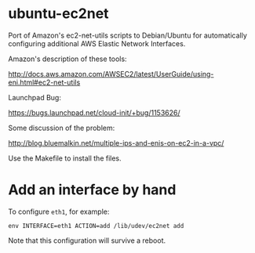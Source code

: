 ubuntu-ec2net
=============

Port of Amazon's ec2-net-utils scripts to Debian/Ubuntu for automatically
configuring additional AWS Elastic Network Interfaces.

Amazon's description of these tools:

http://docs.aws.amazon.com/AWSEC2/latest/UserGuide/using-eni.html#ec2-net-utils

Launchpad Bug:

https://bugs.launchpad.net/cloud-init/+bug/1153626/

Some discussion of the problem:

http://blog.bluemalkin.net/multiple-ips-and-enis-on-ec2-in-a-vpc/

Use the Makefile to install the files.


Add an interface by hand
========================

To configure `eth1`, for example:

    env INTERFACE=eth1 ACTION=add /lib/udev/ec2net add

Note that this configuration will survive a reboot.

